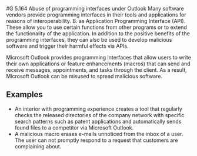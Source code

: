 #G 5.164 Abuse of programming interfaces under Outlook
Many software vendors provide programming interfaces in their tools and applications for reasons of interoperability. B. as Application Programming Interface (API). These allow you to use certain functions from other programs or to extend the functionality of the application. In addition to the positive benefits of the programming interfaces, they can also be used to develop malicious software and trigger their harmful effects via APIs.

Microsoft Outlook provides programming interfaces that allow users to write their own applications or feature enhancements (macros) that can send and receive messages, appointments, and tasks through the client. As a result, Microsoft Outlook can be misused to spread malicious software.



## Examples 
* An interior with programming experience creates a tool that regularly checks the released directories of the company network with specific search patterns such as patent applications and automatically sends found files to a competitor via Microsoft Outlook.
* A malicious macro erases e-mails unnoticed from the inbox of a user. The user can not promptly respond to a request that customers are complaining about.




